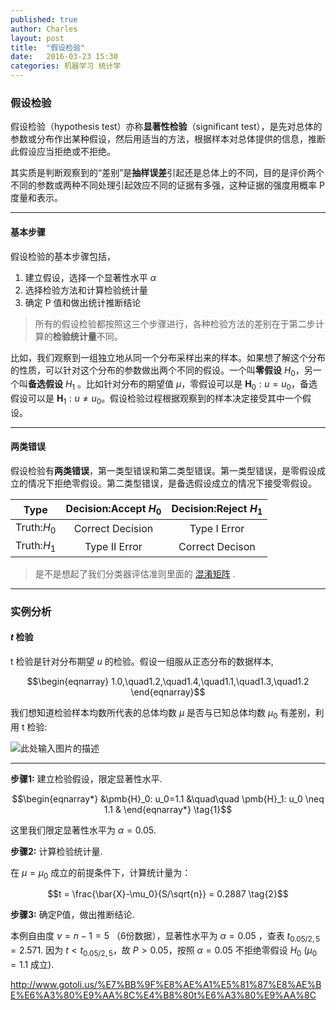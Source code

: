 ```yaml
---
published: true
author: Charles
layout: post
title:  "假设检验"
date:   2016-03-23 15:30
categories: 机器学习 统计学
---
```


### 假设检验
假设检验（hypothesis  test）亦称**显著性检验**（significant test），是先对总体的参数或分布作出某种假设，然后用适当的方法，根据样本对总体提供的信息，推断此假设应当拒绝或不拒绝。

其实质是判断观察到的“差别”是**抽样误差**引起还是总体上的不同，目的是评价两个不同的参数或两种不同处理引起效应不同的证据有多强，这种证据的强度用概率 P 度量和表示。

----------


#### 基本步骤

假设检验的基本步骤包括，

 1. 建立假设，选择一个显著性水平 $\alpha$
 2. 选择检验方法和计算检验统计量
 3. 确定 P 值和做出统计推断结论

> 所有的假设检验都按照这三个步骤进行，各种检验方法的差别在于第二步计算的**检验统计量**不同。

比如，我们观察到一组独立地从同一个分布采样出来的样本。如果想了解这个分布的性质，可以针对这个分布的参数做出两个不同的假设。一个叫**零假设** $H_0$，另一个叫**备选假设** $H_1$ 。比如针对分布的期望值 $\mu$，零假设可以是 $\pmb{H}_0:u = u_0$，备选假设可以是 $\pmb{H}_1: u\neq u_0$。假设检验过程根据观察到的样本决定接受其中一个假设。

----------


#### 两类错误

假设检验有**两类错误**，第一类型错误和第二类型错误。第一类型错误，是零假设成立的情况下拒绝零假设。第二类型错误，是备选假设成立的情况下接受零假设。

|     Type    | Decision:Accept $H_0$ | Decision:Reject $H_1$ |
|:-----------:|:---------------------:|:---------------------:|
| Truth:$H_0$ |    Correct Decision   |      Type I Error     |
| Truth:$H_1$ |     Type II Error     |    Correct Decison    |

> 是不是想起了我们分类器评估准则里面的 [混淆矩阵][1] .


----------


### 实例分析

#### $t$ 检验

t 检验是针对分布期望 $u$ 的检验。假设一组服从正态分布的数据样本,

$$\begin{eqnarray} 
1.0,\quad1.2,\quad1.4,\quad1.1,\quad1.3,\quad1.2 
\end{eqnarray}$$

我们想知道检验样本均数所代表的总体均数 $\mu$ 是否与已知总体均数 $\mu_0$ 有差别，利用 t 检验:

![此处输入图片的描述][2]


----------


**步骤1:** 建立检验假设，限定显著性水平.

$$\begin{eqnarray*} 
&\pmb{H}_0: u_0=1.1 &\quad\quad \pmb{H}_1: u_0 \neq 1.1 & 
\end{eqnarray*} \tag{1}$$

这里我们限定显著性水平为 $\alpha = 0.05$.

**步骤2:** 计算检验统计量.

在 $\mu = \mu_0$ 成立的前提条件下，计算统计量为：

$$t = \frac{\bar{X}-\mu_0}{S/\sqrt{n}} = 0.2887 \tag{2}$$

**步骤3:** 确定P值，做出推断结论.

本例自由度 $\nu = n-1=5$ （6份数据），显著性水平为 $\alpha = 0.05$ ，查表 $t_{0.05/2,5} = 2.571$. 因为 $t<t_{0.05/2,5}$，故 $P>0.05$，按照 $\alpha=0.05$ 不拒绝零假设 $H_0$ ($\mu_0=1.1$  成立).






 
http://www.gotoli.us/%E7%BB%9F%E8%AE%A1%E5%81%87%E8%AE%BE%E6%A3%80%E9%AA%8C%E4%B8%80t%E6%A3%80%E9%AA%8C


  [1]: http://charlesx.top/2016/03/Classification-Model-Performance/
  [2]: http://7xjbdi.com1.z0.glb.clouddn.com/hy_set.png?imageView2/2/w/300